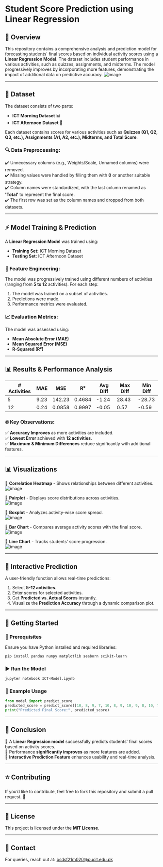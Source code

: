 # Student Score Prediction using Linear Regression

## 📌 Overview
This repository contains a comprehensive analysis and prediction model for forecasting students' final scores based on individual activity scores using a **Linear Regression Model**. The dataset includes student performance in various activities, such as quizzes, assignments, and midterms. The model progressively improves by incorporating more features, demonstrating the impact of additional data on predictive accuracy.
![image](https://github.com/user-attachments/assets/a0ce2659-d468-449a-a315-103a87e0e5e7)

---

## 📂 Dataset
The dataset consists of two parts:
- **ICT Morning Dataset** 📊
- **ICT Afternoon Dataset** 🌅

Each dataset contains scores for various activities such as **Quizzes (Q1, Q2, Q3, etc.), Assignments (A1, A2, etc.), Midterms, and Total Score**.

### 🔍 Data Preprocessing:
✔️ Unnecessary columns (e.g., Weights/Scale, Unnamed columns) were removed.  
✔️ Missing values were handled by filling them with **0** or another suitable strategy.  
✔️ Column names were standardized, with the last column renamed as **'Total'** to represent the final score.  
✔️ The first row was set as the column names and dropped from both datasets.  

---

## ⚡ Model Training & Prediction
A **Linear Regression Model** was trained using:
- **Training Set:** ICT Morning Dataset
- **Testing Set:** ICT Afternoon Dataset

### 🔬 Feature Engineering:
The model was progressively trained using different numbers of activities (ranging from **5 to 12** activities). For each step:
1. The model was trained on a subset of activities.
2. Predictions were made.
3. Performance metrics were evaluated.

### 📈 Evaluation Metrics:
The model was assessed using:
- **Mean Absolute Error (MAE)**
- **Mean Squared Error (MSE)**
- **R-Squared (R²)**

---

## 📊 Results & Performance Analysis
| # Activities | MAE  | MSE   | R²    | Avg Diff | Max Diff | Min Diff |
|-------------|------|-------|------|---------|---------|---------|
| 5           | 9.23 | 142.23 | 0.4684 | -1.24 | 28.43 | -28.73 |
| 12          | 0.24 | 0.0858 | 0.9997 | -0.05 | 0.57 | -0.59 |

### 🔥 Key Observations:
✅ **Accuracy Improves** as more activities are included.  
✅ **Lowest Error** achieved with **12 activities**.  
✅ **Maximum & Minimum Differences** reduce significantly with additional features.  

---

## 📊 Visualizations
📌 **Correlation Heatmap** - Shows relationships between different activities.  
![image](https://github.com/user-attachments/assets/3ca3a51c-6fa6-4b4f-98ca-16be8efaf96a)

📌 **Pairplot** - Displays score distributions across activities.  
![image](https://github.com/user-attachments/assets/6d5e02a0-2eff-4311-a1bc-83e566142b90)

📌 **Boxplot** - Analyzes activity-wise score spread.  
![image](https://github.com/user-attachments/assets/c790f297-c6d5-45ac-b7b0-8f59dd3e9001)

📌 **Bar Chart** - Compares average activity scores with the final score.  
![image](https://github.com/user-attachments/assets/d4ea8ee0-dfca-4461-af96-7913f0d0c0b4)

📌 **Line Chart** - Tracks students' score progression.  
![image](https://github.com/user-attachments/assets/5ef151c9-6a01-4716-98b9-9bf52f106368)

---

## 🎯 Interactive Prediction
A user-friendly function allows real-time predictions:
1. Select **5-12 activities**.
2. Enter scores for selected activities.
3. Get **Predicted vs. Actual Scores** instantly.  
4. Visualize the **Prediction Accuracy** through a dynamic comparison plot.  

---

## 🚀 Getting Started
### 🔧 Prerequisites
Ensure you have Python installed and required libraries:
```bash
pip install pandas numpy matplotlib seaborn scikit-learn
```

### ▶️ Run the Model
```bash
jupyter notebook ICT-Model.ipynb

```

### 📌 Example Usage
```python
from model import predict_score
predicted_score = predict_score([10, 8, 9, 7, 10, 8, 9, 10, 9, 8, 10, 7])
print("Predicted Final Score:", predicted_score)
```

---

## 📌 Conclusion
🔹 A **Linear Regression model** successfully predicts students' final scores based on activity scores.  
🔹 Performance **significantly improves** as more features are added.  
🔹 **Interactive Prediction Feature** enhances usability and real-time analysis.  

---

## ⭐ Contributing
If you’d like to contribute, feel free to fork this repository and submit a pull request. 🚀

---

## 📜 License
This project is licensed under the **MIT License**.

---

## 📧 Contact
For queries, reach out at: bsdsf21m020@pucit.edu.pk


